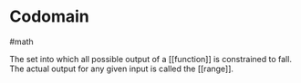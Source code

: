 # Codomain
#math

The set into which all possible output of a [[function]] is constrained to fall. The actual output for any given input is called the [[range]].